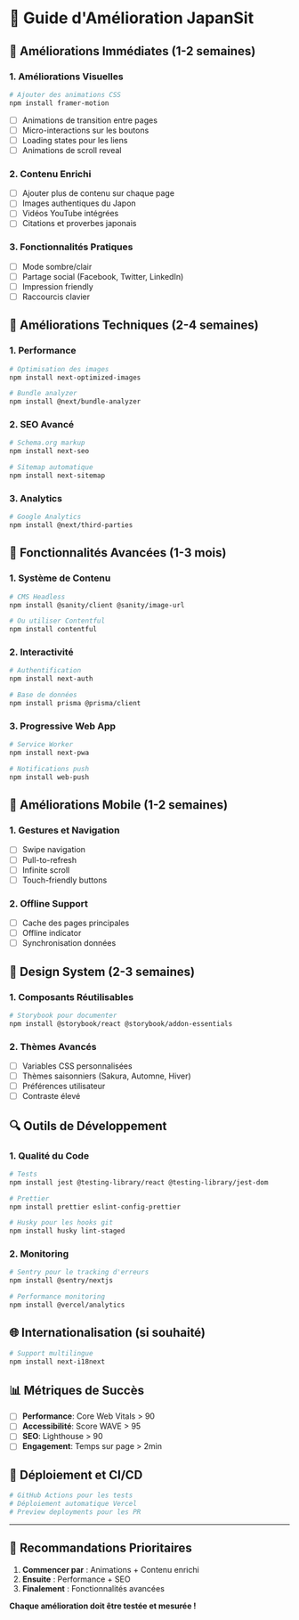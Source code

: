 # 🚀 Guide d'Amélioration JapanSit

## 🎯 Améliorations Immédiates (1-2 semaines)

### 1. **Améliorations Visuelles**
```bash
# Ajouter des animations CSS
npm install framer-motion
```

- [ ] Animations de transition entre pages
- [ ] Micro-interactions sur les boutons
- [ ] Loading states pour les liens
- [ ] Animations de scroll reveal

### 2. **Contenu Enrichi**
- [ ] Ajouter plus de contenu sur chaque page
- [ ] Images authentiques du Japon
- [ ] Vidéos YouTube intégrées
- [ ] Citations et proverbes japonais

### 3. **Fonctionnalités Pratiques**
- [ ] Mode sombre/clair
- [ ] Partage social (Facebook, Twitter, LinkedIn)
- [ ] Impression friendly
- [ ] Raccourcis clavier

## 🔧 Améliorations Techniques (2-4 semaines)

### 1. **Performance**
```bash
# Optimisation des images
npm install next-optimized-images

# Bundle analyzer
npm install @next/bundle-analyzer
```

### 2. **SEO Avancé**
```bash
# Schema.org markup
npm install next-seo

# Sitemap automatique
npm install next-sitemap
```

### 3. **Analytics**
```bash
# Google Analytics
npm install @next/third-parties
```

## 🌟 Fonctionnalités Avancées (1-3 mois)

### 1. **Système de Contenu**
```bash
# CMS Headless
npm install @sanity/client @sanity/image-url

# Ou utiliser Contentful
npm install contentful
```

### 2. **Interactivité**
```bash
# Authentification
npm install next-auth

# Base de données
npm install prisma @prisma/client
```

### 3. **Progressive Web App**
```bash
# Service Worker
npm install next-pwa

# Notifications push
npm install web-push
```

## 📱 Améliorations Mobile (1-2 semaines)

### 1. **Gestures et Navigation**
- [ ] Swipe navigation
- [ ] Pull-to-refresh
- [ ] Infinite scroll
- [ ] Touch-friendly buttons

### 2. **Offline Support**
- [ ] Cache des pages principales
- [ ] Offline indicator
- [ ] Synchronisation données

## 🎨 Design System (2-3 semaines)

### 1. **Composants Réutilisables**
```bash
# Storybook pour documenter
npm install @storybook/react @storybook/addon-essentials
```

### 2. **Thèmes Avancés**
- [ ] Variables CSS personnalisées
- [ ] Thèmes saisonniers (Sakura, Automne, Hiver)
- [ ] Préférences utilisateur
- [ ] Contraste élevé

## 🔍 Outils de Développement

### 1. **Qualité du Code**
```bash
# Tests
npm install jest @testing-library/react @testing-library/jest-dom

# Prettier
npm install prettier eslint-config-prettier

# Husky pour les hooks git
npm install husky lint-staged
```

### 2. **Monitoring**
```bash
# Sentry pour le tracking d'erreurs
npm install @sentry/nextjs

# Performance monitoring
npm install @vercel/analytics
```

## 🌐 Internationalisation (si souhaité)

```bash
# Support multilingue
npm install next-i18next
```

## 📊 Métriques de Succès

- [ ] **Performance**: Core Web Vitals > 90
- [ ] **Accessibilité**: Score WAVE > 95
- [ ] **SEO**: Lighthouse > 90
- [ ] **Engagement**: Temps sur page > 2min

## 🚀 Déploiement et CI/CD

```bash
# GitHub Actions pour les tests
# Déploiement automatique Vercel
# Preview deployments pour les PR
```

---

## 🎯 Recommandations Prioritaires

1. **Commencer par** : Animations + Contenu enrichi
2. **Ensuite** : Performance + SEO
3. **Finalement** : Fonctionnalités avancées

**Chaque amélioration doit être testée et mesurée !**
